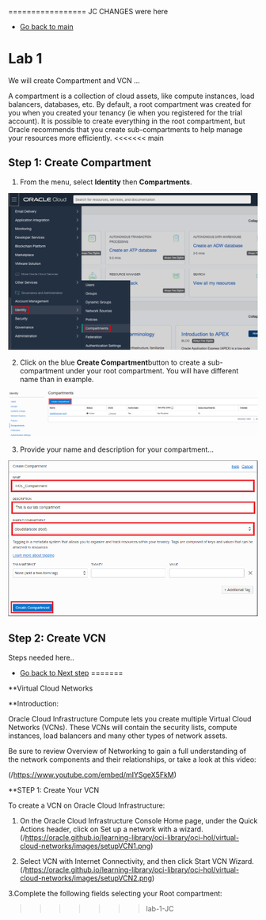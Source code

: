 ================= JC CHANGES were here

- [Go back to main](/README.md)
# Lab 1

We will create Compartment and VCN ...


A compartment is a collection of cloud assets, like compute instances, load balancers, databases, etc. By default, a root compartment was created for you when you created your tenancy (ie when you registered for the trial account). It is possible to create everything in the root compartment, but Oracle recommends that you create sub-compartments to help manage your resources more efficiently.
<<<<<<< main

## Step 1: Create Compartment 

1. From the menu, select **Identity** then **Compartments**. 

![](./files/vcn/compartment_0.png)

2. Click on the blue **Create Compartment**button to create a sub-compartment under your root compartment. You will have different name than in example.

![](./files/vcn/compartment_1.png)

3. Provide your name and description for your compartment...

![](./files/vcn/compartment_2.PNG)

## Step 2: Create VCN

Steps needed here..

- [Go back to Next step](/gglab/step2.md)
=======
 
 
 
 
**Virtual Cloud Networks

**Introduction: 

Oracle Cloud Infrastructure Compute lets you create multiple Virtual Cloud Networks (VCNs). These VCNs will contain the security lists, compute instances, load balancers and many other types of network assets.

Be sure to review Overview of Networking to gain a full understanding of the network components and their relationships, or take a look at this video:

(/https://www.youtube.com/embed/mIYSgeX5FkM) 



**STEP 1: Create Your VCN 

To create a VCN on Oracle Cloud Infrastructure:

1. On the Oracle Cloud Infrastructure Console Home page, under the Quick Actions header, click on Set up a network with a wizard.
(/https://oracle.github.io/learning-library/oci-library/oci-hol/virtual-cloud-networks/images/setupVCN1.png)

2. Select VCN with Internet Connectivity, and then click Start VCN Wizard.
(/https://oracle.github.io/learning-library/oci-library/oci-hol/virtual-cloud-networks/images/setupVCN2.png)

3.Complete the following fields selecting your Root compartment:
>>>>>>> lab-1-JC

